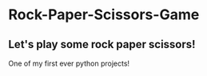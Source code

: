 # Rock-Paper-Scissors-Game
## Let's play some rock paper scissors!
One of my first ever python projects!
